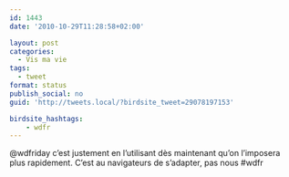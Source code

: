 ```yaml
---
id: 1443
date: '2010-10-29T11:28:58+02:00'

layout: post
categories:
  - Vis ma vie
tags:
  - tweet
format: status
publish_social: no
guid: 'http://tweets.local/?birdsite_tweet=29078197153'

birdsite_hashtags:
    - wdfr
---
```


@wdfriday c’est justement en l’utilisant dès maintenant qu’on l’imposera plus rapidement. C’est au navigateurs de s’adapter, pas nous #wdfr